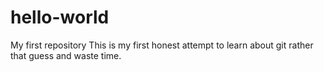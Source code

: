 hello-world
===========

My first repository
This is my first honest attempt to learn about git rather that guess and waste time.
